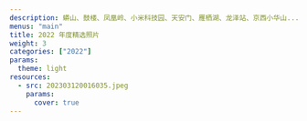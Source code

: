 ```yaml
---
description: 蟒山、鼓楼、凤凰岭、小米科技园、天安门、雁栖湖、龙泽站、京西小华山...
menus: "main"
title: 2022 年度精选照片
weight: 3
categories: ["2022"]
params:
  theme: light
resources:
  - src: 202303120016035.jpeg
    params:
      cover: true
---
```

